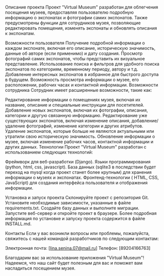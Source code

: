 Описание проекта
Проект "Virtual Museum" разработан для облегчения посещения музеев, предоставляя пользователю подробную информацию о экспонатах и фотографии самих экспонатов. Также предусмотрены функции для сотрудников музея, позволяющие редактировать помещения, изменять экспонаты и обновлять описания к экспонатам.

Возможности пользователя
Получение подробной информации о каждом экспонате, включая его описание, историческую значимость, данные об авторе (если применимо) и дату создания.
Просмотр фотографий самих экспонатов, чтобы представить их визуальное представление.
Использование поиска и фильтров для удобного поиска экспонатов по категориям, временному периоду, автору и т.д.
Добавление интересных экспонатов в избранное для быстрого доступа в будущем.
Возможность просмотра информации о музее, его расположении, рабочих часах и контактной информации.
Возможности сотрудника
Сотрудник имеет расширенные возможности, такие как:

Редактирование информации о помещениях музея, включая их название, описание и специальные инструкции для посетителей.
Добавление новых экспонатов, включая их фотографии, описания, категории и другую связанную информацию.
Редактирование уже существующих экспонатов, включая изменение описания, добавление/удаление фотографий, изменение категории и других атрибутов.
Удаление экспонатов, которые больше не являются актуальными или утратили свою историческую значимость.
Обновление информации о музее, включая изменение рабочих часов, контактной информации и других данных.
Технологии
Проект "Virtual Museum" разработан с использованием следующих технологий:

Фреймворк для веб-разработки (Django).
Языки программирования (python, html, css, javascript).
База данных (sqlite3 
в последствии будет переход на mysql когда проект станет более крупным) для хранения информации о музеях и экспонатах.
Фронтенд-технологии ( HTML, CSS, JavaScript) для создания интерфейса пользователя и отображения информации.

Установка и запуск проекта
Склонируйте проект с репозитория Git.
Установите необходимые зависимости, указанные в файле requirements.txt.
Создайте базу данных и выполните миграции.
Запустите веб-сервер и откройте проект в браузере.
Более подробная информация по установке и запуску проекта содержится в файле INSTALL.md.

Контакты
Если у вас возникли вопросы или проблемы, пожалуйста, свяжитесь с нашей командой разработчиков по следующим контактам:

Электронная почта: [lina.senina.07@mail.ru]
Телефон: [89204166763]

Благодарим вас за использование приложения "Virtual Museum"! Надеемся, что наш сайт будет полезным для вас и поможет вам насладиться посещением музея.